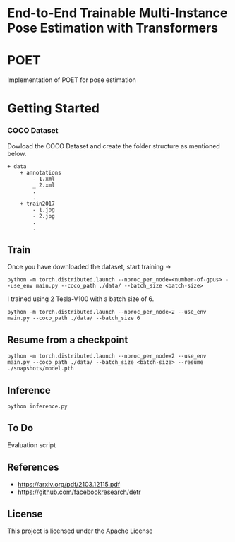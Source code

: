 # End-to-End Trainable Multi-Instance Pose Estimation with Transformers

# POET
Implementation of POET for pose estimation
<!-- ![alt text](https://raw.githubusercontent.com/HHTseng/video-classification/master/fig/CRNN.png) -->

# Getting Started
### COCO Dataset
Dowload the COCO Dataset and create the folder structure as mentioned below.

```
+ data 
    + annotations   
        - 1.xml
        _ 2.xml
        .
        .
    + train2017 
        - 1.jpg
        - 2.jpg
        .
        .
```


## Train
Once you have downloaded the dataset, start training ->
```
python -m torch.distributed.launch --nproc_per_node=<number-of-gpus> --use_env main.py --coco_path ./data/ --batch_size <batch-size>
```

I trained using 2 Tesla-V100 with a batch size of 6.
```
python -m torch.distributed.launch --nproc_per_node=2 --use_env main.py --coco_path ./data/ --batch_size 6
```

## Resume from a checkpoint
```
python -m torch.distributed.launch --nproc_per_node=2 --use_env main.py --coco_path ./data/ --batch_size <batch-size> --resume ./snapshots/model.pth
```


<!-- ## Trained Weights till 100 epochs
Accuracy is still improving, this is not the final weights after 250 epochs.
```
cd snapshots
wget https://www.dropbox.com/s/3tvcfvynuwa9wdw/model.pth?dl=0

``` -->


## Inference
```
python inference.py
```

## To Do
Evaluation script


## References
* https://arxiv.org/pdf/2103.12115.pdf
* https://github.com/facebookresearch/detr

## License
This project is licensed under the Apache License 

